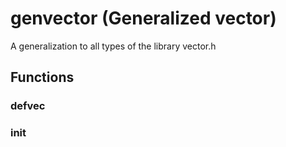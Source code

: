 # genvector (Generalized vector)
A generalization to all types of the library vector.h

## Functions

### defvec
### init

